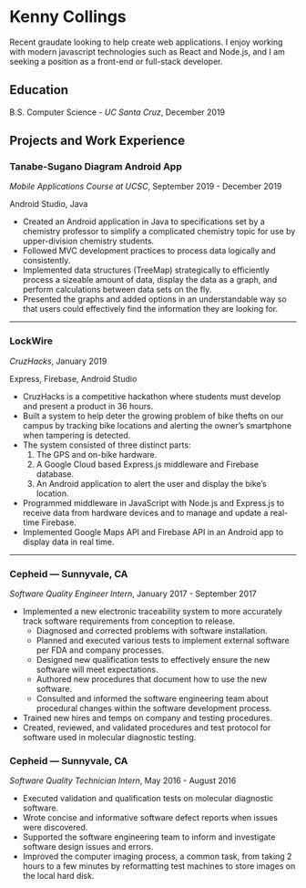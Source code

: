 # Kenny Collings

Recent graudate looking to help create web applications. I enjoy working with modern javascript technologies such as React and Node.js, and I am seeking a position as a front-end or full-stack developer.

## Education

B.S. Computer Science - _UC Santa Cruz_, December 2019

## Projects and Work Experience

### Tanabe-Sugano Diagram Android App

_Mobile Applications Course at UCSC_, September 2019 - December 2019

Android Studio, Java

- Created an Android application in Java to specifications set by a chemistry professor to simplify a complicated chemistry topic for use by upper-division chemistry students.
- Followed MVC development practices to process data logically and consistently.
- Implemented data structures (TreeMap) strategically to efficiently process a sizeable amount of data, display the data as a graph, and perform calculations between data sets on the fly.
- Presented the graphs and added options in an understandable way so that users could effectively find the information they are looking for.

---

### LockWire

_CruzHacks_, January 2019

Express, Firebase, Android Studio

- CruzHacks is a competitive hackathon where students must develop and present a product in 36 hours.
- Built a system to help deter the growing problem of bike thefts on our campus by tracking bike locations and alerting the owner’s smartphone when tampering is detected.
- The system consisted of three distinct parts:
  1. The GPS and on-bike hardware.
  2. A Google Cloud based Express.js middleware and Firebase database.
  3. An Android application to alert the user and display the bike’s location.
- Programmed middleware in JavaScript with Node.js and Express.js to receive data from hardware devices and to manage and update a real-time Firebase.
- Implemented Google Maps API and Firebase API in an Android app to display data in real time.

---

### Cepheid — Sunnyvale, CA

_Software Quality Engineer Intern_, January 2017 - September 2017

- Implemented a new electronic traceability system to more accurately track software requirements from conception to release.
  - Diagnosed and corrected problems with software installation.
  - Planned and executed various tests to implement external software per FDA and company processes.
  - Designed new qualification tests to effectively ensure the new software will meet expectations.
  - Authored new procedures that document how to use the new software.
  - Consulted and informed the software engineering team about procedural changes within the software development process.
- Trained new hires and temps on company and testing procedures.
- Created, reviewed, and validated procedures and test protocol for software used in molecular diagnostic testing.

### Cepheid — Sunnyvale, CA

_Software Quality Technician Intern_, May 2016 - August 2016

- Executed validation and qualification tests on molecular diagnostic software.
- Wrote concise and informative software defect reports when issues were discovered.
- Supported the software engineering team to inform and investigate software design issues and errors.
- Improved the computer imaging process, a common task, from taking 2 hours to a few minutes by reformatting test machines to store images on the local hard disk.
